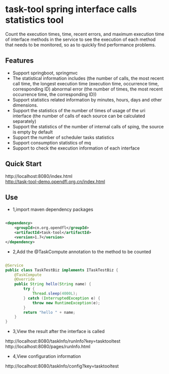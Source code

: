 # task-tool spring interface calls statistics tool

Count the execution times, time, recent errors, and maximum execution time of interface methods in the service to see the execution of each method that needs to be monitored, so as to quickly find performance problems.

## Features

* Support springboot, springmvc
* The statistical information includes (the number of calls, the most recent call time, the longest execution time (execution time, occurrence time, corresponding ID) abnormal error (the number of times, the most recent occurrence time, the corresponding ID))
* Support statistics related information by minutes, hours, days and other dimensions.
* Support the statistics of the number of times of usage of the uri interface (the number of calls of each source can be calculated separately)
* Support the statistics of the number of internal calls of sping, the source is empty by default
* Support the number of scheduler tasks statistics
* Support consumption statistics of mq
* Support to check the execution information of each interface

## Quick Start

http://localhost:8080/index.html  
http://task-tool-demo.opendfl.org.cn/index.html

## Use

* 1,import maven dependency packages

```xml

<dependency>
    <groupId>cn.org.opendfl</groupId>
    <artifactId>task-tool</artifactId>
    <version>1.7</version>
</dependency>
```

* 2,Add the @TaskCompute annotation to the method to be counted

```java

@Service
public class TaskTestBiz implements ITaskTestBiz {
    @TaskCompute
    @Override
    public String hello(String name) {
        try {
            Thread.sleep(4000L);
        } catch (InterruptedException e) {
            throw new RuntimeException(e);
        }
        return "hello " + name;
    }
}
```

* 3,View the result after the interface is called

http://localhost:8080/taskInfo/runInfo?key=tasktooltest  
http://localhost:8080/pages/runInfo.html

* 4,View configuration information

http://localhost:8080/taskInfo/config?key=tasktooltest